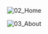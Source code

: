 ![02_Home](https://github.com/Olexander63/graphicDesigner/assets/14805899/26d124c0-d9c5-4f64-8355-cdf358c9dd15)

![03_About](https://github.com/Olexander63/graphicDesigner/assets/14805899/7ac28c6b-f5b3-4173-bd47-67ad058b6095)

